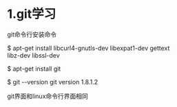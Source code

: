 # 1.git学习
git命令行安装命令

$ apt-get install libcurl4-gnutls-dev libexpat1-dev gettext \
  libz-dev libssl-dev

$ apt-get install git

$ git --version
git version 1.8.1.2

git界面和linux命令行界面相同
